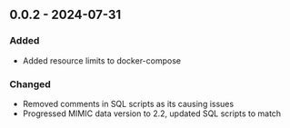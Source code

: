 ## 0.0.2 - 2024-07-31
### Added
* Added resource limits to docker-compose
### Changed
* Removed comments in SQL scripts as its causing issues
* Progressed MIMIC data version to 2.2, updated SQL scripts to match
